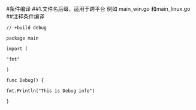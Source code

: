 #条件编译
##1.文件名后缀，适用于跨平台
例如
main_win.go 和main_linux.go
##注释条件编译
```golang
// +build debug

package main

import (

"fmt"

)

func Debug() {

fmt.Println("This is Debug info")

}

```
